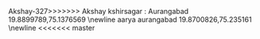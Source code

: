 Akshay-327>>>>>>> 
Akshay kshirsagar : Aurangabad 19.8899789,75.1376569 \newline
aarya aurangabad 19.8700826,75.235161 \newline
 <<<<<<< master